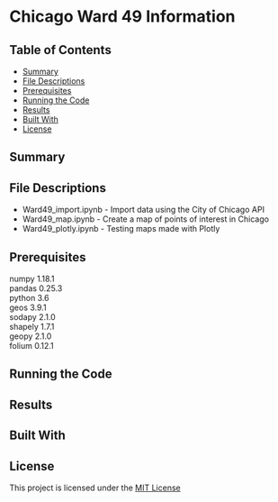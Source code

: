 # Chicago Ward 49 Information

## Table of Contents

* [Summary](#summary)
* [File Descriptions](#file-descriptions)
* [Prerequisites](#prerequisites)
* [Running the Code](#running-the-code)
* [Results](#results)
* [Built With](#built-with)
* [License](#license)

## Summary


## File Descriptions

* Ward49_import.ipynb - Import data using the City of Chicago API
* Ward49_map.ipynb - Create a map of points of interest in Chicago
* Ward49_plotly.ipynb - Testing maps made with Plotly

## Prerequisites

numpy 1.18.1\
pandas 0.25.3\
python 3.6\
geos 3.9.1\
sodapy 2.1.0\
shapely 1.7.1\
geopy 2.1.0\
folium 0.12.1

## Running the Code


## Results


## Built With


## License

This project is licensed under the [MIT License](https://opensource.org/licenses/MIT)
